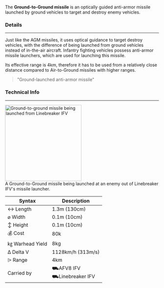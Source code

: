 The **Ground-to-Ground missile** is an optically guided anti-armor missile launched by ground vehicles to target and destroy enemy vehicles. 

### Details 
--- 

Just like the AGM missiles, it uses optical guidance to target destroy vehicles, with the difference of being launched from ground vehicles instead of in-the-air aircraft. Infantry fighting vehicles possess anti-armor missile launchers, which are used for launching this missile. 

Its effective range is 4km, therefore it has to be used from a relatively close distance compared to Air-to-Ground missiles with higher ranges.

> "Ground-launched anti-armor missile"





### Technical Info
---

<span class="imageBox" style="max-width: 250px; margin-bottom: 10px;">
    <img style="width: 250px;" src="/pages/GGM/ggmfired.webp" alt="Ground-to-ground missile being launched from Linebreaker IFV">
<br> 
A Ground-to-Ground missile being launched at an enemy out of Linebreaker IFV's missile launcher.
</span>

<span class="firstColumn">

| Syntax       | Description |
| -----------  | ----------- |
| ↔ Length       | 1.3m (130cm)       |
| ⌀ Width        | 0.1m (10cm)       |
| ↕ Height       | 0.1m (10cm)       |
| 💰 Cost         | 80k        |
| ㎏ Warhead Yield| 8kg        |
| Δ Delta V      | 1128km/h (313m/s)       |
| ⩥ Range        | 4km       |
| Carried by        | ⛟AFV8 IFV<br>⛟Linebreaker IFV   |

</span>